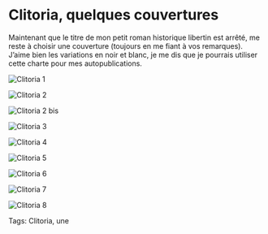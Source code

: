 # Clitoria, quelques couvertures

Maintenant que le titre de mon petit roman historique libertin est arrêté, me reste à choisir une couverture (toujours en me fiant à vos remarques). J’aime bien les variations en noir et blanc, je me dis que je pourrais utiliser cette charte pour mes autopublications.<span id="more-37745"></span>

![Clitoria 1](http://blog.tcrouzet.comhttps://tcrouzet.com/images_tc/2014/10/clit1.jpg)

![Clitoria 2](http://blog.tcrouzet.comhttps://tcrouzet.com/images_tc/2014/10/clit5.jpg)

![Clitoria 2 bis](http://blog.tcrouzet.comhttps://tcrouzet.com/images_tc/2014/10/clit2bis.jpg)

![Clitoria 3](http://blog.tcrouzet.comhttps://tcrouzet.com/images_tc/2014/10/clit2.jpg)

![Clitoria 4](http://blog.tcrouzet.comhttps://tcrouzet.com/images_tc/2014/10/clit3.jpg)

![Clitoria 5](http://blog.tcrouzet.comhttps://tcrouzet.com/images_tc/2014/10/clit6.jpg)

![Clitoria 6](http://blog.tcrouzet.comhttps://tcrouzet.com/images_tc/2014/10/clit4.jpg)

![Clitoria 7](http://blog.tcrouzet.comhttps://tcrouzet.com/images_tc/2014/10/clit7.jpg)

![Clitoria 8](http://blog.tcrouzet.comhttps://tcrouzet.com/images_tc/2014/10/clit8.jpg)



Tags: Clitoria, une